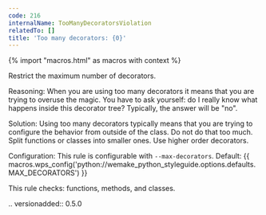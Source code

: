 ```yaml
---
code: 216
internalName: TooManyDecoratorsViolation
relatedTo: []
title: 'Too many decorators: {0}'
---
```


{% import "macros.html" as macros with context %}

Restrict the maximum number of decorators.

Reasoning: When you are using too many decorators it means that you are
trying to overuse the magic. You have to ask yourself: do I really know
what happens inside this decorator tree? Typically, the answer will be
"no".

Solution: Using too many decorators typically means that you are trying
to configure the behavior from outside of the class. Do not do that too
much. Split functions or classes into smaller ones. Use higher order
decorators.

Configuration: This rule is configurable with `--max-decorators`.
Default:
{{ macros.wps_config('python://wemake_python_styleguide.options.defaults.MAX_DECORATORS') }}

This rule checks: functions, methods, and classes.

.. versionadded:: 0.5.0